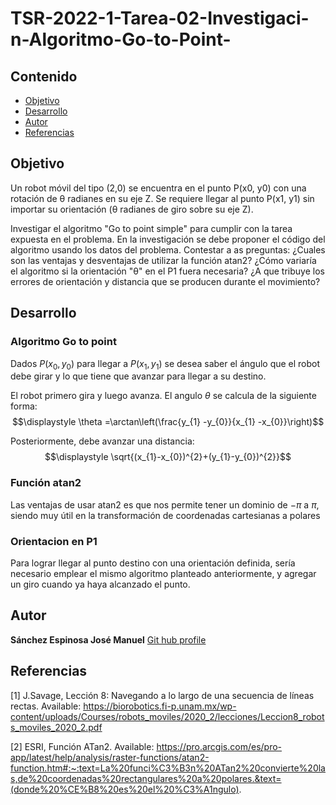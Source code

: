 # TSR-2022-1-Tarea-02-Investigaci-n-Algoritmo-Go-to-Point-

## Contenido

- [Objetivo](#objetivo)
- [Desarrollo](#desarrollo)
- [Autor](#autor)
- [Referencias](#referencias)

## Objetivo
Un robot móvil del tipo (2,0) se encuentra en el punto P(x0, y0) con una rotación de θ radianes en su eje Z. Se requiere llegar al punto P(x1, y1) sin importar su orientación (θ radianes de giro sobre su eje Z).

Investigar el algoritmo "Go to point simple" para cumplir con la tarea expuesta en el problema.
En la investigación se debe proponer el código del algoritmo usando los datos del problema.
Contestar a as preguntas:
¿Cuales son las ventajas y desventajas de utilizar la función atan2?
¿Cómo variaría el algoritmo si la orientación
"θ" en el P1 fuera necesaria?
¿A que tribuye los errores de orientación y distancia que se producen durante el movimiento?

## Desarrollo
### Algoritmo Go to point
Dados $\displaystyle P(x_{0},y_{0})$ para llegar a $\displaystyle P(x_{1},y_{1})$ se desea saber el ángulo que
el robot debe girar y lo que tiene que avanzar para llegar a su destino.

El robot primero gira y luego avanza. 
El angulo $\displaystyle \theta$ se calcula de la siguiente forma:
$$\displaystyle \theta =\arctan\left(\frac{y_{1} -y_{0}}{x_{1} -x_{0}}\right)$$

Posteriormente, debe avanzar una distancia:
$$\displaystyle \sqrt{(x_{1}-x_{0})^{2}+(y_{1}-y_{0})^{2}}$$

### Función atan2
Las ventajas de usar atan2 es que nos permite tener un dominio de $\displaystyle -\pi$ a $\displaystyle \pi$, siendo muy útil en la transformación de coordenadas cartesianas a polares

### Orientacion en P1
Para lograr llegar al punto destino con una orientación definida, sería necesario emplear el mismo algoritmo planteado anteriormente, y agregar un giro cuando ya haya alcanzado el punto.

## Autor
**Sánchez Espinosa José Manuel** [Git hub profile](https://github.com/josesanz18)

## Referencias
[1] J.Savage, Lección 8: Navegando a lo largo de una secuencia de líneas rectas. Available: https://biorobotics.fi-p.unam.mx/wp-content/uploads/Courses/robots_moviles/2020_2/lecciones/Leccion8_robots_moviles_2020_2.pdf  

[2] ESRI, Función ATan2. Available: https://pro.arcgis.com/es/pro-app/latest/help/analysis/raster-functions/atan2-function.htm#:~:text=La%20funci%C3%B3n%20ATan2%20convierte%20las,de%20coordenadas%20rectangulares%20a%20polares.&text=(donde%20%CE%B8%20es%20el%20%C3%A1ngulo).

